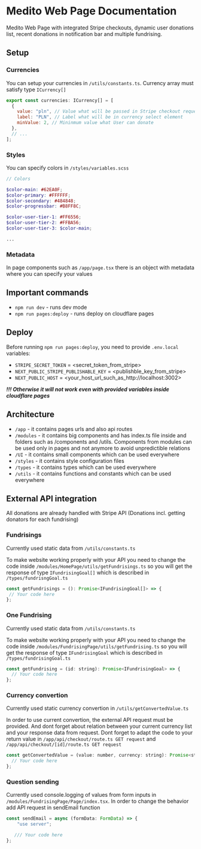 # Medito Web Page Documentation

Medito Web Page with integrated Stripe checkouts, dynamic user donations list, recent donations in notification bar and multiple fundrising.

## Setup

### Currencies

You can setup your currencies in `/utils/constants.ts`. Currency array must satisfy type `ICurrency[]`

```javascript
export const currencies: ICurrency[] = [
  {
    value: "pln", // Value what will be passed in Stripe checkout request
    label: "PLN", // Label what will be in currency select element
    minValue: 2, // Mininmum value what User can donate
  },
  // ... 
];
```

### Styles

You can specify colors in `/styles/variables.scss`

```scss
// Colors

$color-main: #62EA0F;
$color-primary: #FFFFFF;
$color-secondary: #484848;
$color-progressbar: #B8FF8C;

$color-user-tier-1: #FF6556;
$color-user-tier-2: #FFBA56;
$color-user-tier-3: $color-main;

...

```

### Metadata

In page components such as `/app/page.tsx` there is an object with metadata where you can specify your values

## Important commands
- `npm run dev` - runs dev mode
- `npm run pages:deploy` - runs deploy on cloudflare pages

## Deploy

Before running `npm run pages:deploy`, you need to provide `.env.local` variables:

- `STRIPE_SECRET_TOKEN` =  <secret_token_from_stripe>
- `NEXT_PUBLIC_STRIPE_PUBLISHABLE_KEY` =  <publishble_key_from_stripe>
- `NEXT_PUBLIC_HOST` = <your_host_url_such_as_http://localhost:3002>

***!!! Otherwise it will not work even with provided variables inside cloudflare pages***

## Architecture

- `/app` - it contains pages urls and also api routes
- `/modules` - it contains big components and has index.ts file inside and folders such as /components and /utils. Components from modules can be used only in pages and not anymore to avoid unpredictible relations
- `/UI` - it contains small components which can be used everywhere
- `/styles` - it contains style configuration files
- `/types` - it contains types which can be used everywhere
- `/utils` - it contains functions and constants which can be used everywhere

## External API integration

All donations are already handled with Stripe API (Donations incl. getting donators for each fundrising)

### Fundrisings

Currently used static data from `/utils/constants.ts`

To make website working properly with your API you need to change the code inside `/modules/HomePage/utils/getFundrisings.ts` so you will get the response of type `IFundrisingGoal[]` which is described in `/types/fundrisngGoal.ts`

```javascript
const getFundrisings = (): Promise<IFundrisingGoal[]> => {
 // Your code here
};
```

### One Fundrising

Currently used static data from `/utils/constants.ts`

To make website working properly with your API you need to change the code inside `/modules/FundrisingPage/utils/getFundrising.ts` so you will get the response of type `IFundrisingGoal` which is described in `/types/fundrisingGoal.ts`

```javascript
const getFundrising = (id: string): Promise<IFundrisingGoal> => {
  // Your code here
};
```

### Currency convertion

Currently used static currency convertion in `/utils/getConvertedValue.ts`

In order to use current convertion, the external API request must be provided. And dont forget about relation between your current currency list and your response data from request. Dont forget to adapt the code to your return value in `/app/api/checkout/route.ts GET request` and `/app/api/checkout/[id]/route.ts GET request`

```javascript
const getConvertedValue = (value: number, currency: string): Promise<string> => {
  // Your code here
};
```

### Question sending

Currently used console.logging of values from form inputs in `/modules/FundrisingPage/Page/index.tsx`.
In order to change the behavior add API request in sendEmail function

```javascript
const sendEmail = async (formData: FormData) => {
    "use server";

   /// Your code here
};
```